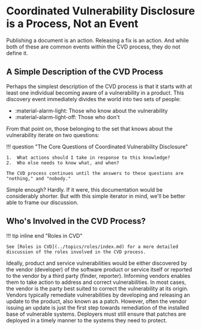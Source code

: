 # Coordinated Vulnerability Disclosure is a Process, Not an Event

Publishing a document is an action. Releasing a
fix is an action. And while both of these are common events within the
CVD process, they do not define it.

## A Simple Description of the CVD Process

Perhaps the simplest description of
the CVD process is that it starts with at least one individual becoming
aware of a vulnerability in a product. This discovery event immediately
divides the world into two sets of people:

<div class="grid cards" markdown>

- :material-alarm-light: Those who know about the vulnerability
- :material-alarm-light-off: Those who don't

</div>

From that point on, those belonging to the set that knows about the vulnerability iterate on two questions:

!!! question "The Core Questions of Coordinated Vulnerability Disclosure"

    1.  What actions should I take in response to this knowledge?
    2.  Who else needs to know what, and when?

    The CVD process continues until the answers to these questions are
    "nothing," and "nobody."

Simple enough? Hardly. If it were, this documentation would be considerably
shorter. But with this simple iterator in mind, we'll be better able to
frame our discussion.

## Who's Involved in the CVD Process?

!!! tip inline end  "Roles in CVD"

    See [Roles in CVD](../topics/roles/index.md) for a more detailed discussion of the roles involved in the CVD process.

Ideally, product and service vulnerabilities would be either discovered
by the vendor (developer) of the software product or service itself or
reported to the vendor by a third party (finder, reporter). Informing
vendors enables them to take action to address and correct
vulnerabilities. In most cases, the vendor is the party best suited to
correct the vulnerability at its origin. Vendors typically remediate
vulnerabilities by developing and releasing an update to the product,
also known as a patch. However, often the vendor issuing an update is
just the first step towards remediation of the installed base of
vulnerable systems. Deployers must still ensure that patches are
deployed in a timely manner to the systems they need to protect.
